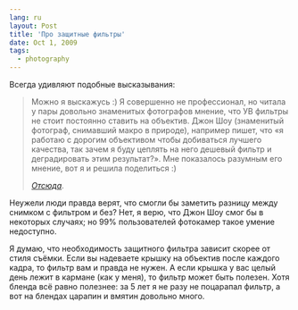 ```yaml
---
lang: ru
layout: Post
title: 'Про защитные фильтры'
date: Oct 1, 2009
tags:
  - photography
---
```


Всегда удивляют подобные высказывания:

> Можно я выскажусь :) Я совершенно не профессионал, но читала у пары довольно знаменитых фотографов мнение, что УВ фильтры не стоит постоянно ставить на объектив. Джон Шоу (знаменитый фотограф, снимавший макро в природе), например пишет, что «я работаю с дорогим объективом чтобы добиваться лучшего качества, так зачем я буду цеплять на него дешевый фильтр и деградировать этим результат?». Мне показалось разумным его мнение, вот я и решила поделиться :)
>
> <cite>[Отсюда](http://forum.materinstvo.ru/index.php?showtopic=525906&st=290&pid=13850038&#entry13850038)</cite>.

Неужели люди правда верят, что смогли бы заметить разницу между снимком с фильтром и без? Нет, я верю, что Джон Шоу смог бы в некоторых случаях; но 99% пользователей фотокамер такое умение недоступно.

Я думаю, что необходимость защитного фильтра зависит скорее от стиля съёмки. Если вы надеваете крышку на объектив после каждого кадра, то фильтр вам и правда не нужен. А если крышка у вас целый день лежит в кармане (как у меня), то фильтр может быть полезен. Хотя бленда всё равно полезнее: за 5 лет я не разу не поцарапал фильтр, а вот на блендах царапин и вмятин довольно много.
